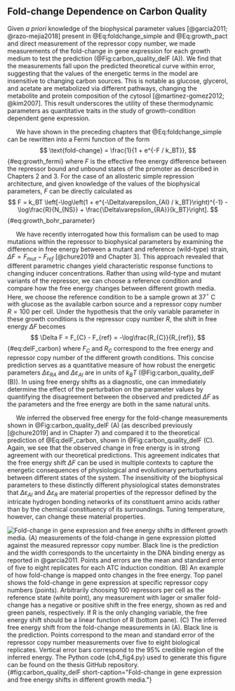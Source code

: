 ## Fold-change Dependence on Carbon Quality

Given *a priori* knowledge of the biophysical parameter values
[@garcia2011; @razo-mejia2018] present in @Eq:foldchange_simple 
and @Eq:growth_pact and direct measurement of the repressor copy number, we made measurements of
the fold-change in gene expression for each growth medium to test the
prediction (@Fig:carbon_quality_delF (A)). We find that the
measurements fall upon the predicted theoretical curve within error,
suggesting that the values of the energetic terms in the model are
insensitive to changing carbon sources. This is notable as glucose,
glycerol, and acetate are metabolized via different pathways, changing
the metabolite and protein composition of the cytosol
[@martinez-gomez2012; @kim2007]. This result underscores the utility of
these thermodynamic parameters as quantitative traits in the study of
growth-condition dependent gene expression.

&nbsp;&nbsp;&nbsp;&nbsp;&nbsp;We have shown in the preceding chapters that
@Eq:foldchange_simple can be rewritten into a Fermi function of the form
$$
\text{fold-change} = \frac{1}{1 + e^{-F / k_BT}},
$${#eq:growth_fermi} 
where $F$ is the effective free energy difference between the repressor bound
and unbound states of the promoter as described in Chapters 2 and 3.
For the case of an allosteric simple repression architecture, and given knowledge of the
values of the biophysical parameters, $F$ can be directly calculated as
$$
F = k_BT \left[-\log\left(1 + e^{-\Delta\varepsilon_{AI} / k_BT}\right)^{-1} -
\log\frac{R}{N_{NS}} + \frac{\Delta\varepsilon_{RA}}{k_BT}\right].
$${#eq:growth_bohr_parameter}

&nbsp;&nbsp;&nbsp;&nbsp;&nbsp;We have recently interrogated how this
formalism can be used to map mutations within the repressor to
biophysical parameters by examining the difference in free energy
between a mutant and reference (wild-type) strain, $\Delta F = F_{mut} -
F_{ref}$ [@chure2019 and Chapter 3]. This approach revealed that different parametric
changes yield characteristic response functions to changing inducer
concentrations. Rather than using wild-type and mutant variants of the
repressor, we can choose a reference condition and compare how the free
energy changes between different growth media. Here, we choose the
reference condition to be a sample grown at 37$^\circ$ C with glucose as
the available carbon source and a repressor copy number $R = 100$ per
cell. Under the hypothesis that the only variable parameter in these
growth conditions is the repressor copy number $R$, the shift in free
energy $\Delta F$ becomes
$$
\Delta F = F_{C} - F_{ref} = -\log\frac{R_{C}}{R_{ref}},
$${#eq:delF_carbon}
where $F_C$ and $R_C$ correspond to the free energy and repressor copy number
of the different growth conditions. This concise prediction serves as a
quantitative measure of how robust the energetic parameters
$\Delta\varepsilon_{RA}$ and $\Delta\varepsilon_{AI}$ are in units of $k_BT$
(@Fig:carbon_quality_delF (B)). In using free energy shifts as a diagnostic,
one can immediately determine the effect of the perturbation on the parameter
values by quantifying the disagreement between the observed and predicted
$\Delta F$ as the parameters and the free energy are both in the same natural
units.

&nbsp;&nbsp;&nbsp;&nbsp;&nbsp;We inferred the observed free energy for the fold-change measurements shown
in @Fig:carbon_quality_delF (A) (as described previously [@chure2019] and in
Chapter 7) and compared it to the theoretical prediction of @Eq:delF_carbon,
shown in @Fig:carbon_quality_delF (C). Again, we see that the observed change in
free energy is in strong agreement with our theoretical predictions. This
agreement indicates that the free energy shift $\Delta F$ can be used in
multiple contexts to capture the energetic consequences of physiological and
evolutionary perturbations between different states of the system. The
insensitivity of the biophysical parameters to these distinctly different
physiological states demonstrates that $\Delta\varepsilon_{AI}$ and
$\Delta\varepsilon_{R}$ are material properties of the repressor defined by
the intricate hydrogen bonding networks of its constituent amino acids rather
than by the chemical constituency of its surroundings. Tuning temperature,
however, can change these material properties.

![**Fold-change in gene expression and free energy shifts in different growth
media.** (A) measurements of the fold-change in gene expression plotted against
the measured repressor copy number. Black line is the prediction and the width
corresponds to the uncertainty in the DNA binding energy as reported in
@garcia2011. Points and errors are the mean and standard error of five to eight
replicates for each ATC induction condition. (B) An example of how fold-change
is mapped onto changes in the free energy. Top panel shows the fold-change in
gene expression at specific repressor copy numbers (points). Arbitrarily choosing
100 repressors per cell as the reference state (white point), any measurement with
lager or smaller fold-change has a negative or positive shift in the free
energy, shown as red and green panels, respectively. If $R$ is the only changing
variable, the free energy shift should be a linear function of $R$ (bottom pane).
(C) The inferred free energy shift from the fold-change measurements in (A).
Black line is the prediction. Points correspond to the mean and standard error
of the repressor copy number measurements over five to eight biological
replicates. Vertical error bars correspond to the 95\% credible region of the
inferred energy. The [Python code
(`ch4_fig4.py`)](https://github.com/gchure/phd/blob/master/src/chapter_04/code/ch4_fig4.py)
used to generate this figure can be found on the thesis [GitHub
repository](https://github.com/gchure/phd).](ch4_fig4){#fig:carbon_quality_delF
short-caption="Fold-change in gene expression and free energy shifts in
different growth media."}
